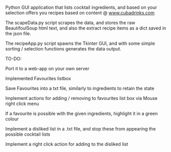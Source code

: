 Python GUI application that lists cocktail ingredients, and based on your selection offers you recipes based on content @ www.cubadrinks.com

The scapeData.py script scrapes the data, and stores the raw BeautifoulSoup html text, and also the extract recipe items as a dict saved in the json file.

The recipeApp.py script spawns the Tkinter GUI, and with some simple sorting / selection functions generates the data output.


TO-DO:

Port it to a web-app on your own server


Implemented Favourites listbox

Save Favourites into a txt file, similarly to ingredients to retain the state

Implement actions for adding / removing to favourites list box via Mouse right click menu 

If a favourite is possible with the given ingredients, highlight it in a green colour

Implement a disliked list in a .txt file, and stop these from appearing the possible cocktail lists

Implement a right click action for adding to the disliked list 
